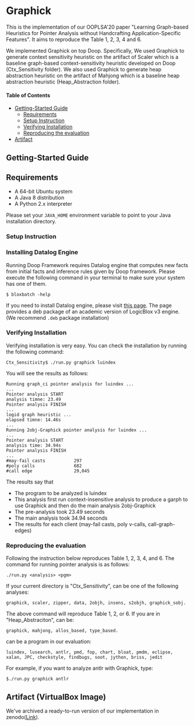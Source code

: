 # Graphick

This is the implementation of our OOPLSA'20 paper "Learning Graph-based Heuristics for Pointer Analysis without Handcrafting Application-Specific Features". It aims to reproduce the Table 1, 2, 3, 4 and 6.


We implemented Graphick on top Doop. Specifically, We used Graphick to generate context sensitivity heuristic on the artifact of Scaler which is a baseline graph-based context-sensitivity heuristic developed on Doop (Ctx_Sensitivity folder). We also used Graphick to generate heap abstraction heuristic on the artifact of Mahjong which is a baseline heap abstraction heuristic (Heap_Abstraction folder).

#### Table of Contents

* [Getting-Started Guide](#Getting-Started-Guide)
  * [Requirements](#Requirements)
  * [Setup Instruction](#Setup-Instruction)
  * [Verifying Installation](#Verifying-Installation)
  * [Reproducing the evaluation](#Reproducing-the-evaluation)
* [Artifact](#Artfact)

## Getting-Started Guide

## Requirements

- A 64-bit Ubuntu system
- A Java 8 distribution
- A Python 2.x interpreter

Please set your `JAVA_HOME` environment variable to point to your Java installation directory.

### Setup Instruction

### Installing Datalog Engine

Running Doop Framework requires Datalog engine that computes new facts from initial facts and inference rules given by Doop framework. Please execute the following command in your terminal to make sure your system has one of them.

```
$ bloxbatch -help
```

If you need to install Datalog engine, please visit [this page](http://snf-705535.vm.okeanos.grnet.gr/agreement.html). The page provides a deb package of an academic version of LogicBlox v3 engine. (We recommend `.deb` package installation)

### Verifying Installation

Verifying installation is very easy. You can check the installation by running the following command:

```
Ctx_Sensitivity$ ./run.py graphick luindex
```

You will see the results as follows:

```
Running graph_ci pointer analysis for luindex ...
...
Pointer analysis START
analysis timne: 23.49
Pointer analysis FINISH
...
logid graph heuristic ...
elapsed timne: 14.46s
...
Running 2obj-Graphick pointer analysis for luindex ...
...
Pointer analysis START
analysis time: 34.94s
Pointer analysis FINISH
...
#may-fail casts           297
#poly calls               682
#call edge                29,045
```

The results say that

- The program to be analyzed is luindex
- This analysis first run context-insensitive analysis to produce a garph to use Graphick and then do the main analysis 2obj-Graphick
- The pre-analysis took 23.49 seconds
- The main analysis took 34.94 seconds
- The results for each client (may-fail casts, poly v-calls, call-graph-edges)


### Reproducing the evaluation

Following the instruction below reproduces Table 1, 2, 3, 4, and 6. The command for running pointer analysis is as follows:

```
./run.py <analysis> <pgm>
```

If your current directory is "Ctx_Sensitivity", <analysis> can be one of the following analyses:

```
graphick, scaler, zipper, data, 2objh, insens, s2objh, graphick_sobj.
```
The above command will reproduce Table 1, 2, or 6. If you are in "Heap_Abstraciton",  <analysis> can be:
```
graphick, mahjong, allos_based, type_based.
```

<pgm> can be a program in our evaluation:
```
luindex, lusearch, antlr, pmd, fop, chart, bloat, pmdm, eclipse, xalan, JPC, checkstyle, findbugs, soot, jython, briss, jedit
  ```
For example, if you want to analyze antlr with Graphick, type:
```
$./run.py graphick antlr
```
 
 
 ## Artifact (VirtualBox Image)

We've archived a ready-to-run version of our implementation in zenodo([Link](https://zenodo.org/record/4040341#.X7pZ1a6RWpc)).

